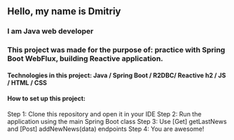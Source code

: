 ## Hello, my name is Dmitriy
### I am Java web developer

### This project was made for the purpose of: practice with Spring Boot WebFlux, building Reactive application.

#### Technologies in this project: Java / Spring Boot / R2DBC/ Reactive h2 / JS / HTML / CSS

#### How to set up this project:
Step 1: Clone this repository and open it in your IDE
Step 2: Run the application using the main Spring Boot class
Step 3: Use [Get] getLastNews and [Post] addNewNews(data) endpoints
Step 4: You are awesome!
